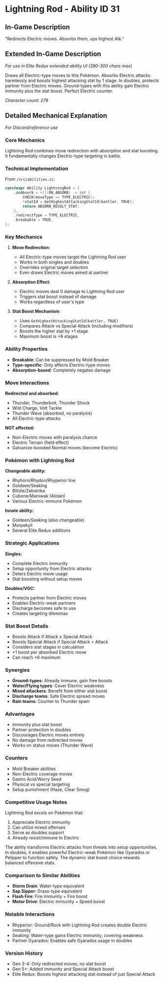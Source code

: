 # Lightning Rod - Ability ID 31

## In-Game Description
"Redirects Electric moves. Absorbs them, ups highest Atk."

## Extended In-Game Description
*For use in Elite Redux extended ability UI (280-300 chars max)*

Draws all Electric-type moves to this Pokémon. Absorbs Electric attacks harmlessly and boosts highest attacking stat by 1 stage. In doubles, protects partner from Electric moves. Ground-types with this ability gain Electric immunity plus the stat boost. Perfect Electric counter.

*Character count: 279*

## Detailed Mechanical Explanation
*For Discord/reference use*

### Core Mechanics
Lightning Rod combines move redirection with absorption and stat boosting. It fundamentally changes Electric-type targeting in battle.

### Technical Implementation
From `/src/abilities.cc`:
```cpp
constexpr Ability LightningRod = {
    .onAbsorb = +[](ON_ABSORB) -> int {
        CHECK(moveType == TYPE_ELECTRIC);
        *statId = GetHighestAttackingStatId(battler, TRUE);
        return ABSORB_RESULT_STAT;
    },
    .redirectType = TYPE_ELECTRIC,
    .breakable = TRUE,
};
```

### Key Mechanics

1. **Move Redirection**:
   - All Electric-type moves target the Lightning Rod user
   - Works in both singles and doubles
   - Overrides original target selection
   - Even draws Electric moves aimed at partner

2. **Absorption Effect**:
   - Electric moves deal 0 damage to Lightning Rod user
   - Triggers stat boost instead of damage
   - Works regardless of user's type

3. **Stat Boost Mechanism**:
   - Uses `GetHighestAttackingStatId(battler, TRUE)`
   - Compares Attack vs Special Attack (including modifiers)
   - Boosts the higher stat by +1 stage
   - Maximum boost is +6 stages

### Ability Properties
- **Breakable**: Can be suppressed by Mold Breaker
- **Type-specific**: Only affects Electric-type moves
- **Absorption-based**: Completely negates damage

### Move Interactions

**Redirected and absorbed:**
- Thunder, Thunderbolt, Thunder Shock
- Wild Charge, Volt Tackle
- Thunder Wave (absorbed, no paralysis)
- All Electric-type attacks

**NOT affected:**
- Non-Electric moves with paralysis chance
- Electric Terrain (field effect)
- Galvanize-boosted Normal moves (become Electric)

### Pokémon with Lightning Rod

**Changeable ability:**
- Rhyhorn/Rhydon/Rhyperior line
- Goldeen/Seaking
- Blitzle/Zebstrika
- Cubone/Marowak (Alolan)
- Various Electric-immune Pokémon

**Innate ability:**
- Goldeen/Seaking (also changeable)
- Morpekyll
- Several Elite Redux additions

### Strategic Applications

**Singles:**
- Complete Electric immunity
- Setup opportunity from Electric attacks
- Deters Electric move usage
- Stat boosting without setup moves

**Doubles/VGC:**
- Protects partner from Electric moves
- Enables Electric-weak partners
- Discharge becomes safe to use
- Creates targeting dilemmas

### Stat Boost Details
- Boosts Attack if Attack ≥ Special Attack
- Boosts Special Attack if Special Attack > Attack
- Considers stat stages in calculation
- +1 boost per absorbed Electric move
- Can reach +6 maximum

### Synergies
- **Ground-types**: Already immune, gain free boosts
- **Water/Flying types**: Cover Electric weakness
- **Mixed attackers**: Benefit from either stat boost
- **Discharge teams**: Safe Electric spread moves
- **Rain teams**: Counter to Thunder spam

### Advantages
- Immunity plus stat boost
- Partner protection in doubles
- Discourages Electric moves entirely
- No damage from redirected moves
- Works on status moves (Thunder Wave)

### Counters
- Mold Breaker abilities
- Non-Electric coverage moves
- Gastro Acid/Worry Seed
- Physical vs special targeting
- Setup punishment (Haze, Clear Smog)

### Competitive Usage Notes
Lightning Rod excels on Pokémon that:
1. Appreciate Electric immunity
2. Can utilize mixed offenses
3. Serve as doubles support
4. Already resist/immune to Electric

The ability transforms Electric attacks from threats into setup opportunities. In doubles, it enables powerful Electric-weak Pokémon like Gyarados or Pelipper to function safely. The dynamic stat boost choice rewards balanced offensive stats.

### Comparison to Similar Abilities
- **Storm Drain**: Water-type equivalent
- **Sap Sipper**: Grass-type equivalent  
- **Flash Fire**: Fire immunity + Fire boost
- **Motor Drive**: Electric immunity + Speed boost

### Notable Interactions
- Rhyperior: Ground/Rock with Lightning Rod creates double Electric immunity
- Seaking: Water-type gains Electric immunity, covering weakness
- Partner Gyarados: Enables safe Gyarados usage in doubles

### Version History
- Gen 3-4: Only redirected moves, no stat boost
- Gen 5+: Added immunity and Special Attack boost
- Elite Redux: Boosts highest attacking stat instead of just Special Attack